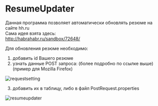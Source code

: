# ResumeUpdater

Данная программа позволяет автоматически обновлять резюме на сайте hh.ru  
Сама идея взята здесь:   
http://habrahabr.ru/sandbox/72648/

Для обновления резюме необходимо:    
1) добавить id Вашего резюме  
2) узнать данные POST запроса: (более подробно по ссылке выше)  
(пример для Mozilla Firefox)

![requestsetting](https://cloud.githubusercontent.com/assets/13558216/11936990/f69993c2-a82a-11e5-8b2a-ce79ca8b3cf4.PNG)

3) добавить их в таблицу, либо в файл PostRequest.properties

![resumeupdater](https://cloud.githubusercontent.com/assets/13558216/11936992/f9d3ee02-a82a-11e5-8277-e21fd92609cd.PNG)
